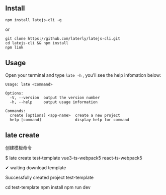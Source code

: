 ## Install

```
npm install latejs-cli -g
```

or

```
git clone https://github.com/laterly/latejs-cli.git
cd latejs-cli && npm install
npm link
```

## Usage

Open your terminal and type `late -h` , you'll see the help infomation below:

```
Usage: late <command>

Options:
  -V, --version  output the version number
  -h, --help     output usage information

Commands:
  create [options] <app-name>  create a new project     
  help [command]               display help for command 
```

## late create <app-name>

创建模板命令


$ late create test-template
 vue3-ts-webpack5
 react-ts-webpack5

✔ waiting download template

Successfully created project test-template

  cd test-template
  npm install
  npm run dev
